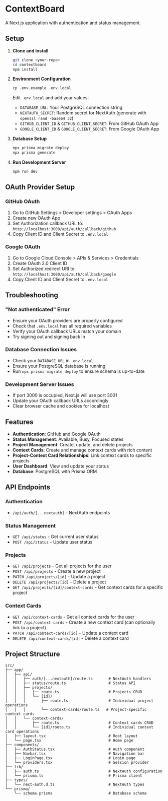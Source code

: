 # ContextBoard

A Next.js application with authentication and status management.

## Setup

1. **Clone and Install**
   ```bash
   git clone <your-repo>
   cd contextboard
   npm install
   ```

2. **Environment Configuration**
   ```bash
   cp .env.example .env.local
   ```
   
   Edit `.env.local` and add your values:
   - `DATABASE_URL`: Your PostgreSQL connection string
   - `NEXTAUTH_SECRET`: Random secret for NextAuth (generate with `openssl rand -base64 32`)
   - `GITHUB_CLIENT_ID` & `GITHUB_CLIENT_SECRET`: From GitHub OAuth App
   - `GOOGLE_CLIENT_ID` & `GOOGLE_CLIENT_SECRET`: From Google OAuth App

3. **Database Setup**
   ```bash
   npx prisma migrate deploy
   npx prisma generate
   ```

4. **Run Development Server**
   ```bash
   npm run dev
   ```

## OAuth Provider Setup

### GitHub OAuth
1. Go to GitHub Settings > Developer settings > OAuth Apps
2. Create new OAuth App
3. Set Authorization callback URL to: `http://localhost:3000/api/auth/callback/github`
4. Copy Client ID and Client Secret to `.env.local`

### Google OAuth
1. Go to Google Cloud Console > APIs & Services > Credentials
2. Create OAuth 2.0 Client ID
3. Set Authorized redirect URI to: `http://localhost:3000/api/auth/callback/google`
4. Copy Client ID and Client Secret to `.env.local`

## Troubleshooting

### "Not authenticated" Error
- Ensure your OAuth providers are properly configured
- Check that `.env.local` has all required variables
- Verify your OAuth callback URLs match your domain
- Try signing out and signing back in

### Database Connection Issues
- Check your `DATABASE_URL` in `.env.local`
- Ensure your PostgreSQL database is running
- Run `npx prisma migrate deploy` to ensure schema is up-to-date

### Development Server Issues
- If port 3000 is occupied, Next.js will use port 3001
- Update your OAuth callback URLs accordingly
- Clear browser cache and cookies for localhost

## Features

- **Authentication**: GitHub and Google OAuth
- **Status Management**: Available, Busy, Focused states
- **Project Management**: Create, update, and delete projects
- **Context Cards**: Create and manage context cards with rich content
- **Project-Context Card Relationships**: Link context cards to specific projects
- **User Dashboard**: View and update your status
- **Database**: PostgreSQL with Prisma ORM

## API Endpoints

### Authentication
- `/api/auth/[...nextauth]` - NextAuth endpoints

### Status Management
- `GET /api/status` - Get current user status
- `POST /api/status` - Update user status

### Projects
- `GET /api/projects` - Get all projects for the user
- `POST /api/projects` - Create a new project
- `PATCH /api/projects/[id]` - Update a project
- `DELETE /api/projects/[id]` - Delete a project
- `GET /api/projects/[id]/context-cards` - Get context cards for a specific project

### Context Cards
- `GET /api/context-cards` - Get all context cards for the user
- `POST /api/context-cards` - Create a new context card (can optionally link to a project)
- `PATCH /api/context-cards/[id]` - Update a context card
- `DELETE /api/context-cards/[id]` - Delete a context card

## Project Structure

```
src/
├── app/
│   ├── api/
│   │   ├── auth/[...nextauth]/route.ts       # NextAuth handlers
│   │   ├── status/route.ts                   # Status API
│   │   ├── projects/
│   │   │   ├── route.ts                      # Projects CRUD
│   │   │   └── [id]/
│   │   │       ├── route.ts                  # Individual project operations
│   │   │       └── context-cards/route.ts   # Project-specific context cards
│   │   └── context-cards/
│   │       ├── route.ts                      # Context cards CRUD
│   │       └── [id]/route.ts                 # Individual context card operations
│   ├── layout.tsx                            # Root layout
│   └── page.tsx                              # Home page
├── components/
│   ├── AuthStatus.tsx                        # Auth component
│   ├── Navbar.tsx                            # Navigation bar
│   ├── LoginPage.tsx                         # Login page
│   └── providers.tsx                         # Session provider
├── lib/
│   ├── auth.ts                               # NextAuth configuration
│   └── prisma.ts                             # Prisma client
├── types/
│   └── next-auth.d.ts                        # NextAuth types
└── prisma/
    └── schema.prisma                         # Database schema
```
